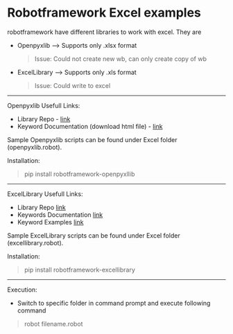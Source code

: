 # Robotframework Excel examples

robotframework have different libraries to work with excel. They are

 - Openpyxlib   --> Supports only .xlsx format
    > Issue: Could not create new wb, can only create copy of wb

 - ExcelLibrary --> Supports only .xls format
    > Issue: Could write to excel

---

Openpyxlib Usefull Links:

 - Library Repo - [link](https://github.com/vallikkv/robotframework-openpyxllib)
 - Keyword Documentation (download html file) - [link](https://github.com/vallikkv/robotframework-openpyxllib/blob/master/docs/OpenPyxlLibrary.html)

Sample Openpyxlib scripts can be found under Excel folder (openpyxlib.robot).

Installation:

  > pip install robotframework-openpyxllib

---

ExcelLibrary Usefull Links:

 - Library Repo [link](https://github.com/NaviNet/robotframework-excellibrary)
 - Keywords Documentation [link](http://navinet.github.io/robotframework-excellibrary/ExcelLibrary-KeywordDocumentation.html)
 - Keyword Examples [link](https://github.com/NaviNet/robotframework-excellibrary/blob/master/Tests/acceptance/ExcelRobotTest.txt)

Sample ExcelLibrary scripts can be found under Excel folder (excellibrary.robot).

Installation:

  > pip install robotframework-excellibrary

---

Execution: 

 - Switch to specific folder in command prompt and execute following command
  > robot filename.robot